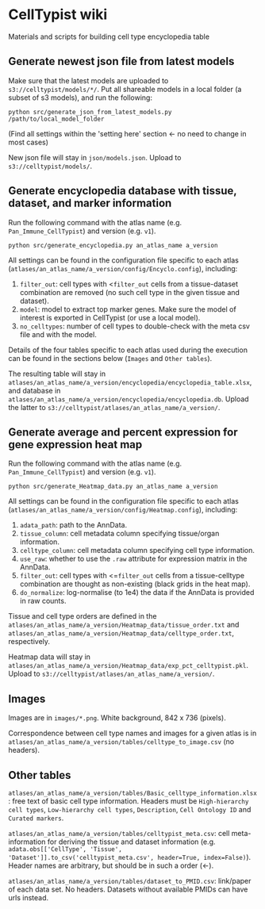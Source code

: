 # CellTypist wiki
Materials and scripts for building cell type encyclopedia table

## Generate newest json file from latest models
Make sure that the latest models are uploaded to `s3://celltypist/models/*/`. Put all shareable models in a local folder (a subset of s3 models), and run the following:  
```console
python src/generate_json_from_latest_models.py /path/to/local_model_folder
```
(Find all settings within the 'setting here' section <- no need to change in most cases)  
  
New json file will stay in `json/models.json`. Upload to `s3://celltypist/models/`.

## Generate encyclopedia database with tissue, dataset, and marker information
Run the following command with the atlas name (e.g. `Pan_Immune_CellTypist`) and version (e.g. `v1`).
```console
python src/generate_encyclopedia.py an_atlas_name a_version
```
All settings can be found in the configuration file specific to each atlas (`atlases/an_atlas_name/a_version/config/Encyclo.config`), including:
   1) `filter_out`: cell types with <`filter_out` cells from a tissue-dataset combination are removed (no such cell type in the given tissue and dataset).
   2) `model`: model to extract top marker genes. Make sure the model of interest is exported in CellTypist (or use a local model).
   3) `no_celltypes`: number of cell types to double-check with the meta csv file and with the model.  
  
Details of the four tables specific to each atlas used during the execution can be found in the sections below (`Images` and `Other tables`).  
  
The resulting table will stay in `atlases/an_atlas_name/a_version/encyclopedia/encyclopedia_table.xlsx`, and database in `atlases/an_atlas_name/a_version/encyclopedia/encyclopedia.db`. Upload the latter to `s3://celltypist/atlases/an_atlas_name/a_version/`.

## Generate average and percent expression for gene expression heat map
Run the following command with the atlas name (e.g. `Pan_Immune_CellTypist`) and version (e.g. `v1`).
```console
python src/generate_Heatmap_data.py an_atlas_name a_version
```
All settings can be found in the configuration file specific to each atlas (`atlases/an_atlas_name/a_version/config/Heatmap.config`), including:
   1) `adata_path`: path to the AnnData.
   2) `tissue_column`: cell metadata column specifying tissue/organ information.
   3) `celltype_column`: cell metadata column specifying cell type information.
   4) `use_raw`: whether to use the `.raw` attribute for expression matrix in the AnnData.
   5) `filter_out`:  cell types with <=`filter_out` cells from a tissue-celltype combination are thought as non-existing (black grids in the heat map).
   6) `do_normalize`: log-normalise (to 1e4) the data if the AnnData is provided in raw counts.  
  
Tissue and cell type orders are defined in the `atlases/an_atlas_name/a_version/Heatmap_data/tissue_order.txt` and `atlases/an_atlas_name/a_version/Heatmap_data/celltype_order.txt`, respectively.  
  
Heatmap data will stay in `atlases/an_atlas_name/a_version/Heatmap_data/exp_pct_celltypist.pkl`. Upload to `s3://celltypist/atlases/an_atlas_name/a_version/`.

## Images
Images are in `images/*.png`. White background, 842 x 736 (pixels).  
  
Correspondence between cell type names and images for a given atlas is in `atlases/an_atlas_name/a_version/tables/celltype_to_image.csv` (no headers).

## Other tables
`atlases/an_atlas_name/a_version/tables/Basic_celltype_information.xlsx`: free text of basic cell type information. Headers must be `High-hierarchy cell types`, `Low-hierarchy cell types`, `Description`, `Cell Ontology ID` and `Curated markers`.  
  
`atlases/an_atlas_name/a_version/tables/celltypist_meta.csv`: cell meta-information for deriving the tissue and dataset information (e.g. `adata.obs[['CellType', 'Tissue', 'Dataset']].to_csv('celltypist_meta.csv', header=True, index=False)`). Header names are arbitrary, but should be in such a order (<-).  
  
`atlases/an_atlas_name/a_version/tables/dataset_to_PMID.csv`: link/paper of each data set. No headers. Datasets without available PMIDs can have urls instead.
